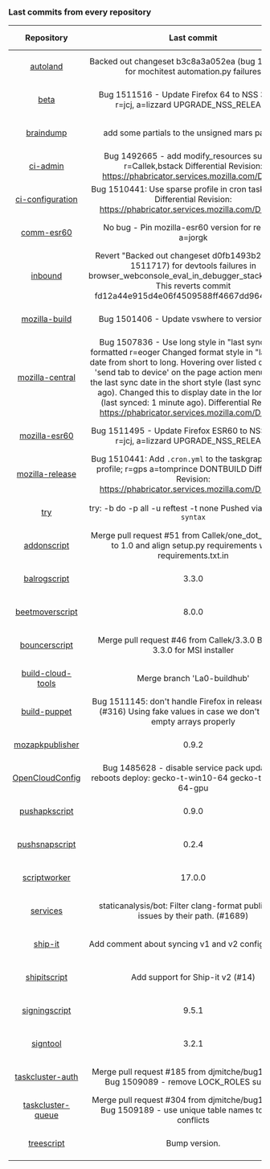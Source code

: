 ###  Last commits from every repository
|      Repository      |                   Last commit               |    Deploy time       | 
|:--------------------:|:-------------------------------------------:|:--------------------:| 
|[autoland](https://github.com/Akhliskun/firefox-infra-changelog/blob/master/hg_files/autoland.md)|Backed out changeset b3c8a3a052ea (bug 1452146) for mochitest automation.py failures|2018-12-03 03:13:57|
|[beta](https://github.com/Akhliskun/firefox-infra-changelog/blob/master/hg_files/beta.md)|Bug 1511516 - Update Firefox 64 to NSS 3.40.1. r=jcj, a=lizzard UPGRADE_NSS_RELEASE|2018-12-02 21:22:47|
|[braindump](https://github.com/Akhliskun/firefox-infra-changelog/blob/master/hg_files/braindump.md)|add some partials to the unsigned mars params|2018-11-16 03:03:39|
|[ci-admin](https://github.com/Akhliskun/firefox-infra-changelog/blob/master/hg_files/ci-admin.md)|Bug 1492665 - add modify_resources support r=Callek,bstack  Differential Revision: https://phabricator.services.mozilla.com/D6933|2018-10-22 17:52:14|
|[ci-configuration](https://github.com/Akhliskun/firefox-infra-changelog/blob/master/hg_files/ci-configuration.md)|Bug 1510441: Use sparse profile in cron tasks; r=gps  Differential Revision: https://phabricator.services.mozilla.com/D13141|2018-11-30 13:01:34|
|[comm-esr60](https://github.com/Akhliskun/firefox-infra-changelog/blob/master/hg_files/comm-esr60.md)|No bug - Pin mozilla-esr60 version for release. a=jorgk|2018-08-15 21:36:04|
|[inbound](https://github.com/Akhliskun/firefox-infra-changelog/blob/master/hg_files/inbound.md)|Revert "Backed out changeset d0fb1493b28b (bug 1511717) for devtools failures in browser_webconsole_eval_in_debugger_stackframe.js"  This reverts commit fd12a44e915d4e06f4509588ff4667dd9646e2dd. |2018-12-03 00:33:06|
|[mozilla-build](https://github.com/Akhliskun/firefox-infra-changelog/blob/master/hg_files/mozilla-build.md)|Bug 1501406 - Update vswhere to version 2.5.2.|2018-10-23 19:12:46|
|[mozilla-central](https://github.com/Akhliskun/firefox-infra-changelog/blob/master/hg_files/mozilla-central.md)|Bug 1507836 - Use long style in "last sync" date formatted r=eoger  Changed format style in "last sync" date from short to long.  Hovering over listed devices in 'send tab to device' on the page action menu shows the last sync date in the short style (last synced: 1 min ago). Changed this to display date in the long style (last synced: 1 minute ago).  Differential Revision: https://phabricator.services.mozilla.com/D13634|2018-12-02 18:46:47|
|[mozilla-esr60](https://github.com/Akhliskun/firefox-infra-changelog/blob/master/hg_files/mozilla-esr60.md)|Bug 1511495 - Update Firefox ESR60 to NSS 3.36.6. r=jcj, a=lizzard UPGRADE_NSS_RELEASE|2018-12-02 21:32:17|
|[mozilla-release](https://github.com/Akhliskun/firefox-infra-changelog/blob/master/hg_files/mozilla-release.md)|Bug 1510441: Add `.cron.yml` to the taskgraph sparse profile; r=gps a=tomprince DONTBUILD  Differential Revision: https://phabricator.services.mozilla.com/D13142|2018-11-30 00:26:19|
|[try](https://github.com/Akhliskun/firefox-infra-changelog/blob/master/hg_files/try.md)|try: -b do -p all -u reftest -t none  Pushed via `mach try syntax`|2018-12-03 03:13:40|
|[addonscript](https://github.com/Akhliskun/firefox-infra-changelog/blob/master/git_files/addonscript.md)|Merge pull request #51 from Callek/one_dot_oh  Bump to 1.0 and align setup.py requirements with requirements.txt.in|2018-05-17 13:58:03|
|[balrogscript](https://github.com/Akhliskun/firefox-infra-changelog/blob/master/git_files/balrogscript.md)|3.3.0|2018-11-26 17:29:44|
|[beetmoverscript](https://github.com/Akhliskun/firefox-infra-changelog/blob/master/git_files/beetmoverscript.md)|8.0.0|2018-11-28 01:08:55|
|[bouncerscript](https://github.com/Akhliskun/firefox-infra-changelog/blob/master/git_files/bouncerscript.md)|Merge pull request #46 from Callek/3.3.0  Bump to 3.3.0 for MSI installer|2018-11-12 16:20:14|
|[build-cloud-tools](https://github.com/Akhliskun/firefox-infra-changelog/blob/master/git_files/build-cloud-tools.md)|Merge branch 'La0-buildhub'|2018-11-29 02:03:48|
|[build-puppet](https://github.com/Akhliskun/firefox-infra-changelog/blob/master/git_files/build-puppet.md)|Bug 1511145: don't handle Firefox in releaserunner3 (#316)  Using fake values in case we don't hablde empty arrays properly|2018-11-30 17:10:54|
|[mozapkpublisher](https://github.com/Akhliskun/firefox-infra-changelog/blob/master/git_files/mozapkpublisher.md)|0.9.2|2018-11-08 09:57:02|
|[OpenCloudConfig](https://github.com/Akhliskun/firefox-infra-changelog/blob/master/git_files/OpenCloudConfig.md)|Bug 1485628 - disable service pack updates & reboots  deploy: gecko-t-win10-64 gecko-t-win10-64-gpu|2018-11-28 17:27:08|
|[pushapkscript](https://github.com/Akhliskun/firefox-infra-changelog/blob/master/git_files/pushapkscript.md)|0.9.0|2018-11-23 14:54:01|
|[pushsnapscript](https://github.com/Akhliskun/firefox-infra-changelog/blob/master/git_files/pushsnapscript.md)|0.2.4|2018-10-05 13:09:12|
|[scriptworker](https://github.com/Akhliskun/firefox-infra-changelog/blob/master/git_files/scriptworker.md)|17.0.0|2018-11-27 17:46:52|
|[services](https://github.com/Akhliskun/firefox-infra-changelog/blob/master/git_files/services.md)|staticanalysis/bot: Filter clang-format publishable issues by their path. (#1689)|2018-11-20 15:36:16|
|[ship-it](https://github.com/Akhliskun/firefox-infra-changelog/blob/master/git_files/ship-it.md)|Add comment about syncing v1 and v2 configs (#246)|2018-11-30 19:20:47|
|[shipitscript](https://github.com/Akhliskun/firefox-infra-changelog/blob/master/git_files/shipitscript.md)|Add support for Ship-it v2 (#14)|2018-11-21 16:33:53|
|[signingscript](https://github.com/Akhliskun/firefox-infra-changelog/blob/master/git_files/signingscript.md)|9.5.1|2018-11-23 12:48:01|
|[signtool](https://github.com/Akhliskun/firefox-infra-changelog/blob/master/git_files/signtool.md)|3.2.1|2018-08-27 17:17:03|
|[taskcluster-auth](https://github.com/Akhliskun/firefox-infra-changelog/blob/master/git_files/taskcluster-auth.md)|Merge pull request #185 from djmitche/bug1509089  Bug 1509089 - remove LOCK_ROLES support|2018-11-30 02:24:43|
|[taskcluster-queue](https://github.com/Akhliskun/firefox-infra-changelog/blob/master/git_files/taskcluster-queue.md)|Merge pull request #304 from djmitche/bug1509189  Bug 1509189 - use unique table names to avoid conflicts|2018-11-30 02:12:03|
|[treescript](https://github.com/Akhliskun/firefox-infra-changelog/blob/master/git_files/treescript.md)|Bump version.|2018-10-31 21:21:07|
